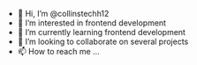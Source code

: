 - 👋 Hi, I’m @collinstechh12
- 👀 I’m interested in frontend development
- 🌱 I’m currently learning frontend development
- 💞️ I’m looking to collaborate on several projects
- 📫 How to reach me ...

<!---
collinstechh12/collinstechh12 is a ✨ special ✨ repository because its `README.md` (this file) appears on your GitHub profile.
You can click the Preview link to take a look at your changes.
--->
